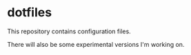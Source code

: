 dotfiles
========

This repository contains configuration files.

There will also be some experimental versions I'm working on.
